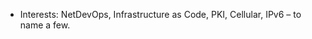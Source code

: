 - Interests: NetDevOps, Infrastructure as Code, PKI, Cellular, IPv6 – to name a few.
<!---
- 🌱 I’m currently learning every day.
- 💞️ I’m looking to collaborate on ...
- 📫 How to reach me ...
--->
<!---
opelletier/opelletier is a ✨ special ✨ repository because its `README.md` (this file) appears on your GitHub profile.
You can click the Preview link to take a look at your changes.
--->
